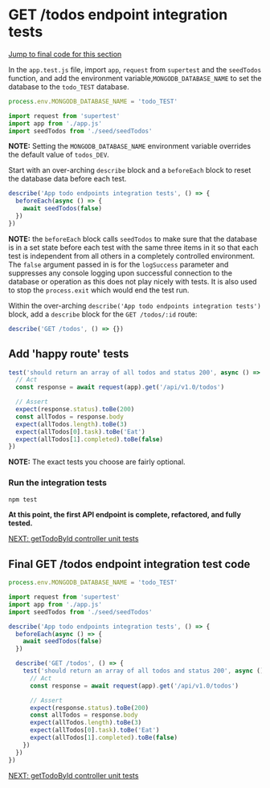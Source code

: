 # GET /todos endpoint integration tests

[Jump to final code for this section](#final-get-todos-endpoint-integration-test-code)

In the `app.test.js` file, import `app`, `request` from `supertest` and the `seedTodos` function, and add the environment variable,`MONGODB_DATABASE_NAME` to set the database to the `todo_TEST` database.

```javascript
process.env.MONGODB_DATABASE_NAME = 'todo_TEST'

import request from 'supertest'
import app from './app.js'
import seedTodos from './seed/seedTodos'
```

**NOTE:** Setting the `MONGODB_DATABASE_NAME` environment variable overrides the default value of `todos_DEV`.

Start with an over-arching `describe` block and a `beforeEach` block to reset the database data before each test.

```javascript
describe('App todo endpoints integration tests', () => {
  beforeEach(async () => {
    await seedTodos(false)
  })
})
```

**NOTE:** the `beforeEach` block calls `seedTodos` to make sure that the database is in a set state before each test with the same three items in it so that each test is independent from all others in a completely controlled environment. The `false` argument passed in is for the `logSuccess` parameter and suppresses any console logging upon successful connection to the database or operation as this does not play nicely with tests. It is also used to stop the `process.exit` which would end the test run.

Within the over-arching `describe('App todo endpoints integration tests')` block, add a `describe` block for the `GET /todos/:id` route:

```javascript
describe('GET /todos', () => {})
```

## Add 'happy route' tests

```javascript
test('should return an array of all todos and status 200', async () => {
  // Act
  const response = await request(app).get('/api/v1.0/todos')

  // Assert
  expect(response.status).toBe(200)
  const allTodos = response.body
  expect(allTodos.length).toBe(3)
  expect(allTodos[0].task).toBe('Eat')
  expect(allTodos[1].completed).toBe(false)
})
```

**NOTE:** The exact tests you choose are fairly optional.

### Run the integration tests

```bash
npm test
```

**At this point, the first API endpoint is complete, refactored, and fully tested.**

[NEXT: getTodoById controller unit tests](3a_getTodoById_endpoint.md)

## Final GET /todos endpoint integration test code

```javascript
process.env.MONGODB_DATABASE_NAME = 'todo_TEST'

import request from 'supertest'
import app from './app.js'
import seedTodos from './seed/seedTodos'

describe('App todo endpoints integration tests', () => {
  beforeEach(async () => {
    await seedTodos(false)
  })

  describe('GET /todos', () => {
    test('should return an array of all todos and status 200', async () => {
      // Act
      const response = await request(app).get('/api/v1.0/todos')

      // Assert
      expect(response.status).toBe(200)
      const allTodos = response.body
      expect(allTodos.length).toBe(3)
      expect(allTodos[0].task).toBe('Eat')
      expect(allTodos[1].completed).toBe(false)
    })
  })
})
```

[NEXT: getTodoById controller unit tests](3a_getTodoById_endpoint.md)
